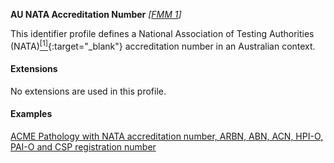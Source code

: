 **AU NATA Accreditation Number**  *[[FMM 1](guidance.html)]*

This identifier profile defines a National Association of Testing Authorities (NATA)[<sup>[1]</sup>](https://www.nata.com.au/){:target="_blank"} accreditation number in an Australian context.


#### Extensions

No extensions are used in this profile.


#### Examples

[ACME Pathology with NATA accreditation number, ARBN, ABN, ACN, HPI-O, PAI-O and CSP registration number](Organization-f799e349-0385-4fbc-a2aa-b5b50af957ea.html)